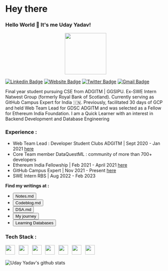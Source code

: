 # Hey there

### Hello World 👋 It's me Uday Yadav!

<p align="center">
<img align="center" src="https://media.giphy.com/media/1fhj2FW0661V3Nb2Me/giphy.gif" width="130">
<br>

[![Linkedin Badge](https://img.shields.io/badge/-Uday_Yadav-blue?style=flat&logo=Linkedin&logoColor=white&link=https://www.linkedin.com/in/uday-yadav-cs/)](https://www.linkedin.com/in/uday-yadav-cs/)
[![Website Badge](https://img.shields.io/badge/-resume-site?style=flat&logo=Google-Chrome&logoColor=white&link=https:https://uday-yadav.web.app)](http://udayyadav.one/)
[![Twitter Badge](https://img.shields.io/badge/-@yadav117uday-blue?style=flat&labelColor=1ca0f1&logo=twitter&logoColor=white&link=https:https://twitter.com/yadav117uday)](https://twitter.com/yadav117uday)
[![Gmail Badge](https://img.shields.io/badge/-mail_me-blue?style=flat&logo=Gmail&logoColor=white&link=mailto:yadav117uday@outlook.com)](mailto:yadav117uday@gmail.com)
<br>

Final year student pursuing CSE from ADGITM | GGSIPU. Ex-SWE Intern Natwest Group (formerly Royal Bank of Scotland). Currently serving as GitHub Campus Expert for India 🇮🇳.  Previously, facilitated 30 days of GCP and held Web Team Lead for GDSC ADGITM and was selected as a Fellow for Ethereum India Foundation. I am a Quick Learner with an interest in Backend Development and Database Engineering 

### Experience : 
- Web Team Lead : Developer Student Clubs ADGITM | Sept 2020 - Jan 2021 [here](https://dsc-adgitm.web.app/)
- Core Team member DataQuestML : community of more than 700+ developers
- Ethereum India Fellowship | Feb 2021 - April 2021 [here](https://devfolio.co/blog/devfolio-ethereum-india-fellowship-2-0-is-here/)
- GitHub Campus Expert | Nov 2021 - Present [here](https://githubcampus.expert/dev117uday/)
- SWE Intern RBS | Aug 2022 - Feb 2023

**Find my writings at :**

- [<button >Notes.md</button>](https://dev117uday.gitbook.io/notes-md/)
- [<button >Codeblog.md</button>](https://dev117uday.github.io/codeblog/)
- [<button >DSA.md</button>](https://dev117uday.gitbook.io/data-structure-and-algorithms/)
- [<button >My journey</button>](https://github.com/dev117uday/timeline)
- [<button >Learning Databases</button>](https://dev117uday.gitbook.io/databases/)


### Tech Stack :

<code><img height="30" width="30" src="./icons/golang.jpg"></code> &nbsp;
<code><img height="30" width="30" src="./icons/java.png"></code> &nbsp;
<code><img height="30" width="30" src="./icons/js.png"></code> &nbsp;
<code><img height="30" width="30" src="./icons/git.png"></code> &nbsp;
<code><img height="30" width="30" src="./icons/postgres.png"></code> &nbsp;
<code><img height="30" width="30" src="./icons/mongodb.png"></code> &nbsp;
<code><img height="30" width="30" src="./icons/linux.png"></code> &nbsp;


![Uday Yadav's github stats](https://github-readme-stats.vercel.app/api?username=dev117uday&show_icons=true,theme=chartreuse-dark)
